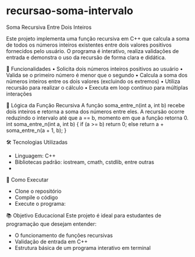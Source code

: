 # recursao-soma-intervalo

Soma Recursiva Entre Dois Inteiros

Este projeto implementa uma função recursiva em C++ que calcula a soma de todos os números inteiros existentes entre dois valores positivos fornecidos pelo usuário. O programa é interativo, realiza validações de entrada e demonstra o uso da recursão de forma clara e didática.

📌 Funcionalidades
• 	Solicita dois números inteiros positivos ao usuário
• 	Valida se o primeiro número é menor que o segundo
• 	Calcula a soma dos números inteiros entre os dois valores (excluindo os extremos)
• 	Utiliza recursão para realizar o cálculo
• 	Executa em loop contínuo para múltiplas interações

🧠 Lógica da Função Recursiva
A função soma_entre_n(int a, int b) recebe dois inteiros e retorna a soma dos números entre eles. A recursão ocorre reduzindo o intervalo até que a == b, momento em que a função retorna 0.
int soma_entre_n(int a, int b) {
    if (a >= b)
        return 0;
    else
        return a + soma_entre_n(a + 1, b);
}

🛠️ Tecnologias Utilizadas
- Linguagem: C++
- Bibliotecas padrão: iostream, cmath, cstdlib, entre outras
- 
🚀 Como Executar
- Clone o repositório
- Compile o código
- Execute o programa:
  
📚 Objetivo Educacional
Este projeto é ideal para estudantes de programação que desejam entender:
- O funcionamento de funções recursivas
- Validação de entrada em C++
- Estrutura básica de um programa interativo em terminal


